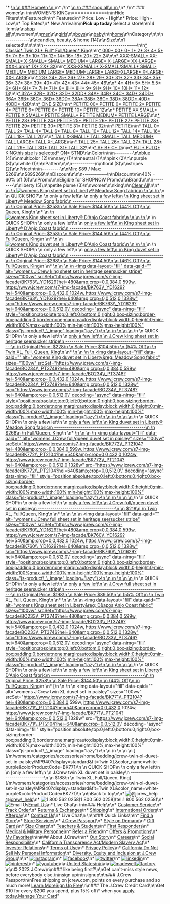 "*   [\n    \n    ### Home\n    \n    ](/)\n*   /\n*   [\n    \n    ### shop all\n    \n    ](/all)\n*   /\n*   ### women\n    \n\nWOMEN'S KING\n============\n\nHide Filters\n\nFeatured\n\n*   Featured\n*   Price: Low - High\n*   Price: High - Low\n*   Top Rated\n*   New Arrival\n\n**Pick up today** Select a store\n\n14 items\n\n[shop all](/all/?crawl=no)\n\nwomen\n\n[men](/all/mens?crawl=no)\n\n[girls](/all/girls?crawl=no)\n\n[boys](/all/boys?crawl=no)\n\n[baby](/all/baby?crawl=no)\n\n[home](/all/home?crawl=no)\n\nCategory\n\n\n------------\n\n[](/all/womens?sub-categories=womens-shopall-home&crawl=no&size=KING)candles, beauty, & home (14)\n\nSize\n\n1 selected[](/all/womens?crawl=no)\n\n\n\n\n----------------------------------------------\n\n[*   Classic](/all/womens?crawl=no&fit=Classic&size=KING)[*   Twin XL](/all/womens?crawl=no&fit=Twin%20XL&size=KING)[*   Full](/all/womens?crawl=no&fit=Full&size=KING)[*   Full/Queen](/all/womens?crawl=no&fit=Full%2FQueen&size=KING)[*   King](/all/womens?crawl=no&fit=King&size=KING)\n\n[*   000](/all/womens?crawl=no&size=000,KING)[*   00](/all/womens?crawl=no&size=00,KING)[*   0](/all/womens?crawl=no&size=0,KING)[*   1](/all/womens?crawl=no&size=1,KING)[*   2](/all/womens?crawl=no&size=2,KING)[*   3](/all/womens?crawl=no&size=3,KING)[*   4](/all/womens?crawl=no&size=4,KING)[*   5](/all/womens?crawl=no&size=5,KING)[*   6](/all/womens?crawl=no&size=6,KING)[*   7](/all/womens?crawl=no&size=7,KING)[*   8](/all/womens?crawl=no&size=8,KING)[*   9](/all/womens?crawl=no&size=9,KING)[*   10](/all/womens?crawl=no&size=10,KING)[*   11](/all/womens?crawl=no&size=11,KING)[*   12](/all/womens?crawl=no&size=12,KING)[*   14](/all/womens?crawl=no&size=14,KING)[*   16](/all/womens?crawl=no&size=16,KING)[*   18](/all/womens?crawl=no&size=18,KING)[*   20](/all/womens?crawl=no&size=20,KING)[*   22](/all/womens?crawl=no&size=22,KING)[*   24](/all/womens?crawl=no&size=24,KING)\n\n[*   XXX-SMALL](/all/womens?crawl=no&size=KING,XXX-SMALL)[*   XX-SMALL](/all/womens?crawl=no&size=KING,XX-SMALL)[*   X-SMALL](/all/womens?crawl=no&size=KING,X-SMALL)[*   SMALL](/all/womens?crawl=no&size=KING,SMALL)[*   MEDIUM](/all/womens?crawl=no&size=KING,MEDIUM)[*   LARGE](/all/womens?crawl=no&size=KING,LARGE)[*   X-LARGE](/all/womens?crawl=no&size=KING,X-LARGE)[*   XX-LARGE](/all/womens?crawl=no&size=KING,XX-LARGE)[*   XXX-Large](/all/womens?crawl=no&size=KING,XXXL)[*   1X](/all/womens?crawl=no&size=1X,KING)[*   2X](/all/womens?crawl=no&size=2X,KING)[*   3X](/all/womens?crawl=no&size=3X,KING)\n\n[*   XXS-XSMALL](/all/womens?crawl=no&size=KING,XXS-XSMALL)[*   X-SMALL/SMALL](/all/womens?crawl=no&size=KING,X-SMALL%2FSMALL)[*   SMALL-MEDIUM](/all/womens?crawl=no&size=KING,SMALL-MEDIUM)[*   MEDIUM LARGE](/all/womens?crawl=no&size=KING,MEDIUM%20LARGE)[*   MEDIUM-LARGE](/all/womens?crawl=no&size=KING,MEDIUM-LARGE)[*   LARGE-XLARGE](/all/womens?crawl=no&size=KING,LARGE-XLARGE)[*   X-LARGE-XX-LARGE](/all/womens?crawl=no&size=KING,X-LARGE-XX-LARGE)\n\n[*   23](/all/womens?crawl=no&size=23,KING)[*   24](/all/womens?crawl=no&size=24G,KING)[*   25](/all/womens?crawl=no&size=25,KING)[*   26](/all/womens?crawl=no&size=26,KING)[*   27](/all/womens?crawl=no&size=27,KING)[*   28](/all/womens?crawl=no&size=28,KING)[*   29](/all/womens?crawl=no&size=29,KING)[*   30](/all/womens?crawl=no&size=30,KING)[*   31](/all/womens?crawl=no&size=31,KING)[*   32](/all/womens?crawl=no&size=32,KING)[*   33](/all/womens?crawl=no&size=33,KING)[*   34](/all/womens?crawl=no&size=34,KING)[*   35](/all/womens?crawl=no&size=35,KING)[*   36](/all/womens?crawl=no&size=36,KING)[*   37](/all/womens?crawl=no&size=37,KING)[*   38](/all/womens?crawl=no&size=38,KING)[*   39](/all/womens?crawl=no&size=39,KING)[*   40](/all/womens?crawl=no&size=40,KING)[*   41](/all/womens?crawl=no&size=41,KING)[*   42](/all/womens?crawl=no&size=42,KING)[*   43](/all/womens?crawl=no&size=43,KING)[*   44](/all/womens?crawl=no&size=44,KING)[*   45](/all/womens?crawl=no&size=45,KING)[*   46](/all/womens?crawl=no&size=46,KING)\n\n[*   4](/all/womens?crawl=no&size=4%20MEDIUM,KING)[*   4H](/all/womens?crawl=no&size=4H%20MEDIUM,KING)[*   5](/all/womens?crawl=no&size=5%20MEDIUM,KING)[*   5H](/all/womens?crawl=no&size=5H%20MEDIUM,KING)[*   5.5](/all/womens?crawl=no&size=5.5,KING)[*   6](/all/womens?crawl=no&size=6%20MEDIUM,KING)[*   6H](/all/womens?crawl=no&size=6H,KING)[*   6H](/all/womens?crawl=no&size=6H%20MEDIUM,KING)[*   7](/all/womens?crawl=no&size=7%20MEDIUM,KING)[*   7H](/all/womens?crawl=no&size=7H%20MEDIUM,KING)[*   7H](/all/womens?crawl=no&size=7H,KING)[*   8](/all/womens?crawl=no&size=8%20MEDIUM,KING)[*   8H](/all/womens?crawl=no&size=8H%20MEDIUM,KING)[*   8H](/all/womens?crawl=no&size=8H,KING)[*   9](/all/womens?crawl=no&size=9%20MEDIUM,KING)[*   9H](/all/womens?crawl=no&size=9H%20MEDIUM,KING)[*   9H](/all/womens?crawl=no&size=9H,KING)[*   10](/all/womens?crawl=no&size=10%20MEDIUM,KING)[*   10H](/all/womens?crawl=no&size=10H%20MEDIUM,KING)[*   11](/all/womens?crawl=no&size=11%20MEDIUM,KING)[*   12](/all/womens?crawl=no&size=12%20MEDIUM,KING)[*   13](/all/womens?crawl=no&size=13,KING)\n\n[*   32A](/all/womens?crawl=no&size=32A,KING)[*   32B](/all/womens?crawl=no&size=32B,KING)[*   32C](/all/womens?crawl=no&size=32C,KING)[*   32D](/all/womens?crawl=no&size=32D,KING)[*   32DD](/all/womens?crawl=no&size=32DD,KING)[*   34A](/all/womens?crawl=no&size=34A,KING)[*   34B](/all/womens?crawl=no&size=34B,KING)[*   34C](/all/womens?crawl=no&size=34C,KING)[*   34D](/all/womens?crawl=no&size=34D,KING)[*   34DD](/all/womens?crawl=no&size=34DD,KING)[*   36A](/all/womens?crawl=no&size=36A,KING)[*   36B](/all/womens?crawl=no&size=36B,KING)[*   36C](/all/womens?crawl=no&size=36C,KING)[*   36D](/all/womens?crawl=no&size=36D,KING)[*   36DD](/all/womens?crawl=no&size=36DD,KING)[*   38A](/all/womens?crawl=no&size=38A,KING)[*   38B](/all/womens?crawl=no&size=38B,KING)[*   38C](/all/womens?crawl=no&size=38C,KING)[*   38D](/all/womens?crawl=no&size=38D,KING)[*   38DD](/all/womens?crawl=no&size=38DD,KING)[*   40D](/all/womens?crawl=no&size=40D,KING)[*   40DD](/all/womens?crawl=no&size=40DD,KING)[*   42D](/all/womens?crawl=no&size=42D,KING)\n\n[*   ONE SIZE](/all/womens?crawl=no&size=KING,ONE%20SIZE)\n\n[*   PETITE 00](/all/womens?crawl=no&size=KING,PETITE%2000)[*   PETITE 0](/all/womens?crawl=no&size=KING,PETITE%200)[*   PETITE 2](/all/womens?crawl=no&size=KING,PETITE%202)[*   PETITE 4](/all/womens?crawl=no&size=KING,PETITE%204)[*   PETITE 6](/all/womens?crawl=no&size=KING,PETITE%206)[*   PETITE 8](/all/womens?crawl=no&size=KING,PETITE%208)[*   PETITE 10](/all/womens?crawl=no&size=KING,PETITE%2010)[*   PETITE 12](/all/womens?crawl=no&size=KING,PETITE%2012)\n\n[*   PETITE XX SMALL](/all/womens?crawl=no&size=KING,PETITE%20XX%20SMALL)[*   PETITE X SMALL](/all/womens?crawl=no&size=KING,PETITE%20X%20SMALL)[*   PETITE SMALL](/all/womens?crawl=no&size=KING,PETITE%20SMALL)[*   PETITE MEDIUM](/all/womens?crawl=no&size=KING,PETITE%20MEDIUM)[*   PETITE LARGE](/all/womens?crawl=no&size=KING,PETITE%20LARGE)\n\n[*   PETITE 23](/all/womens?crawl=no&size=KING,PETITE%2023)[*   PETITE 24](/all/womens?crawl=no&size=KING,PETITE%2024)[*   PETITE 25](/all/womens?crawl=no&size=KING,PETITE%2025)[*   PETITE 26](/all/womens?crawl=no&size=KING,PETITE%2026)[*   PETITE 27](/all/womens?crawl=no&size=KING,PETITE%2027)[*   PETITE 28](/all/womens?crawl=no&size=KING,PETITE%2028)[*   PETITE 29](/all/womens?crawl=no&size=KING,PETITE%2029)[*   PETITE 30](/all/womens?crawl=no&size=KING,PETITE%2030)[*   PETITE 31](/all/womens?crawl=no&size=KING,PETITE%2031)[*   PETITE 32](/all/womens?crawl=no&size=KING,PETITE%2032)\n\n[*   PETITE](/all/womens?crawl=no&size=KING,PETITE)\n\n[*   TALL 0](/all/womens?crawl=no&size=KING,TALL%20SIZE%200)[*   TALL 2](/all/womens?crawl=no&size=KING,TALL%202)[*   TALL 4](/all/womens?crawl=no&size=KING,TALL%204)[*   TALL 6](/all/womens?crawl=no&size=KING,TALL%206)[*   TALL 8](/all/womens?crawl=no&size=KING,TALL%208)[*   TALL 10](/all/womens?crawl=no&size=KING,TALL%2010)[*   TALL 12](/all/womens?crawl=no&size=KING,TALL%2012)[*   TALL 14](/all/womens?crawl=no&size=KING,TALL%2014)[*   TALL 16](/all/womens?crawl=no&size=KING,TALL%2016)[*   TALL 18](/all/womens?crawl=no&size=KING,TALL%2018)[*   TALL 20](/all/womens?crawl=no&size=KING,TALL%2020)\n\n[*   TALL X-SMALL](/all/womens?crawl=no&size=KING,TALL%20X-SMALL)[*   TALL SMALL](/all/womens?crawl=no&size=KING,TALL%20SMALL)[*   TALL MEDIUM](/all/womens?crawl=no&size=KING,TALL%20MEDIUM)[*   TALL LARGE](/all/womens?crawl=no&size=KING,TALL%20LARGE)[*   TALL X-LARGE](/all/womens?crawl=no&size=KING,TALL%20X-LARGE)\n\n[*   TALL 25](/all/womens?crawl=no&size=KING,TALL%2025)[*   TALL 26](/all/womens?crawl=no&size=KING,TALL%2026)[*   TALL 27](/all/womens?crawl=no&size=KING,TALL%2027)[*   TALL 28](/all/womens?crawl=no&size=KING,TALL%2028)[*   TALL 29](/all/womens?crawl=no&size=KING,TALL%2029)[*   TALL 30](/all/womens?crawl=no&size=KING,TALL%2030)[*   TALL 31](/all/womens?crawl=no&size=KING,TALL%2031)[*   TALL 32](/all/womens?crawl=no&size=KING,TALL%2032)\n\n[*   A](/all/womens?crawl=no&size=A,KING)[*   B](/all/womens?crawl=no&size=B,KING)[*   C](/all/womens?crawl=no&size=C,KING)[*   D](/all/womens?crawl=no&size=D,KING)\n\n[*   FUL](/all/womens?crawl=no&size=FUL,KING)[*   FULQ](/all/womens?crawl=no&size=FULQ,KING)[*   KINGthis size is selected](/all/womens?crawl=no)[*   QN](/all/womens?crawl=no&size=KING,QN)[*   STND](/all/womens?crawl=no&size=KING,STND)\n\nColor\n\n\n---------\n\n[](/all/womens?crawl=no&l_color=root-blue&size=KING)blue (4)\n\n[](/all/womens?crawl=no&l_color=root-multicolor&size=KING)multicolor (2)\n\n[](/all/womens?crawl=no&l_color=root-navy&size=KING)navy (1)\n\n[](/all/womens?crawl=no&l_color=root-neutral&size=KING)neutral (1)\n\n[](/all/womens?crawl=no&l_color=root-pink&size=KING)pink (2)\n\n[](/all/womens?crawl=no&l_color=root-purple&size=KING)purple (3)\n\n[](/all/womens?crawl=no&l_color=root-white&size=KING)white (1)\n\nPattern\n\n\n-----------\n\n[](/all/womens?crawl=no&l_pattern=root-floral&size=KING)floral (8)\n\n[](/all/womens?crawl=no&l_pattern=root-stripes&size=KING)stripes (2)\n\nPrice\n\n\n---------\n\nMin: $89 / Max: $269\n\n$89$269\n\nDiscount\n\n\n------------\n\nDiscount\n\n[](/all/womens?crawl=no&discount=40to60Off&size=KING)40% - 60% off (6)\n\nPromo\n\n[](/all/womens?crawl=no&pmid=msg-30-off-full-price%2Cmsg-pam-promo%2Cmsg-30-off-sale~SHOPNOW&size=KING)Eligible for SHOPNOW Promo\n\nBrand\n\n\n---------\n\n[](/all/womens?brand=LIBERTY&crawl=no&size=KING)liberty (5)\n\n[](/all/womens?brand=PETITE%20PLUME&crawl=no&size=KING)petite plume (3)\n\nwomen[](/all/?crawl=no)\n\nking[](/all/womens?crawl=no)\n\n[Clear All](/all/?crawl=no)\n\n*   [\n    \n    ![womens King sheet set in Liberty&reg; Meadow Song fabric](https://www.jcrew.com/s7-img-facade/BO232_PT3748?hei=640&crop=0,0,512,0)\n    \n    \n    \n    ](/m/womens/categories/accessories/home/bedding/king-sheet-set-in-libertyreg-meadow-song-fabric/MP004?display=standard&fit=King&color_name=pink&colorProductCode=BO232)\n    \n    QUICK SHOP\n    \n    only a few left\n    \n    [only a few left\n    \n    King sheet set in Liberty® Meadow Song fabric\n    ---------------------------------------------\n    \n    Original Price: $258\n    \n    Sale Price: $144.50\n    \n    (44% Off)\n    \n    Queen, King](/m/womens/categories/accessories/home/bedding/king-sheet-set-in-libertyreg-meadow-song-fabric/MP004?display=standard&fit=King&color_name=pink&colorProductCode=BO232)\n    \n*   [\n    \n    ![womens King sheet set in Liberty&reg; D&apos;Anjo Coast fabric](https://www.jcrew.com/s7-img-facade/BO213_PT3245?hei=640&crop=0,0,512,0)\n    \n    \n    \n    ](/m/womens/categories/accessories/home/bedding/king-sheet-set-in-libertyreg-daposanjo-coast-fabric/MP001?display=standard&fit=King&color_name=blue&colorProductCode=BO213)\n    \n    QUICK SHOP\n    \n    only a few left\n    \n    [only a few left\n    \n    King sheet set in Liberty® D'Anjo Coast fabric\n    ----------------------------------------------\n    \n    Original Price: $258\n    \n    Sale Price: $144.50\n    \n    (44% Off)\n    \n    Full/Queen, King](/m/womens/categories/accessories/home/bedding/king-sheet-set-in-libertyreg-daposanjo-coast-fabric/MP001?display=standard&fit=King&color_name=blue&colorProductCode=BO213)\n    \n*   [\n    \n    ![womens King duvet set in Liberty&reg; D&apos;Anjo Coast fabric](https://www.jcrew.com/s7-img-facade/BO215_PT3245?hei=640&crop=0,0,512,0)\n    \n    \n    \n    ](/m/womens/categories/accessories/home/bedding/king-duvet-set-in-libertyreg-daposanjo-coast-fabric/MP553?display=standard&fit=King&color_name=blue&colorProductCode=BO215)\n    \n    QUICK SHOP\n    \n    only a few left\n    \n    [only a few left\n    \n    King duvet set in Liberty® D'Anjo Coast fabric\n    ----------------------------------------------\n    \n    Original Price: $268\n    \n    Sale Price: $144.50\n    \n    (46% Off)\n    \n    Full/Queen, King](/m/womens/categories/accessories/home/bedding/king-duvet-set-in-libertyreg-daposanjo-coast-fabric/MP553?display=standard&fit=King&color_name=blue&colorProductCode=BO215)\n    \n*   [\n    \n    ![womens J.Crew king sheet set in heritage seersucker stripe](data:image/gif;base64,R0lGODlhAQABAIAAAAAAAP///yH5BAEAAAAALAAAAAABAAEAAAIBRAA7)\n    \n    <img data-layout=\"fill\" data-qaid=\"\" alt=\"womens J.Crew king sheet set in heritage seersucker stripe\" sizes=\"100vw\" srcSet=\"https://www.jcrew.com/s7-img-facade/BK763\\_YD1629?hei=480&amp;crop=0,0,384,0 599w, https://www.jcrew.com/s7-img-facade/BK763\\_YD1629?hei=540&amp;crop=0,0,432,0 1024w, https://www.jcrew.com/s7-img-facade/BK763\\_YD1629?hei=640&amp;crop=0,0,512,0 1328w\" src=\"https://www.jcrew.com/s7-img-facade/BK763\\_YD1629?hei=640&amp;crop=0,0,512,0\" decoding=\"async\" data-nimg=\"fill\" style=\"position:absolute;top:0;left:0;bottom:0;right:0;box-sizing:border-box;padding:0;border:none;margin:auto;display:block;width:0;height:0;min-width:100%;max-width:100%;min-height:100%;max-height:100%\" class=\"js-product\\_\\_image\" loading=\"lazy\"/>\n    \n    \n    \n    \n    \n    ](/m/womens/categories/accessories/home/bedding/jcrew-king-sheet-set-in-heritage-seersucker-stripe/MP605?display=standard&fit=King&color_name=pale-seascape&colorProductCode=BK763)\n    \n    QUICK SHOP\n    \n    only a few left\n    \n    [only a few left\n    \n    J.Crew king sheet set in heritage seersucker stripe\n    ---------------------------------------------------\n    \n    Original Price: $228\n    \n    Sale Price: $104.50\n    \n    (54% Off)\n    \n    Twin XL, Full, Queen, King](/m/womens/categories/accessories/home/bedding/jcrew-king-sheet-set-in-heritage-seersucker-stripe/MP605?display=standard&fit=King&color_name=pale-seascape&colorProductCode=BK763)\n    \n*   [\n    \n    ![womens King duvet set in Liberty&reg; Meadow Song fabric](data:image/gif;base64,R0lGODlhAQABAIAAAAAAAP///yH5BAEAAAAALAAAAAABAAEAAAIBRAA7)\n    \n    <img data-layout=\"fill\" data-qaid=\"\" alt=\"womens King duvet set in Liberty&amp;reg; Meadow Song fabric\" sizes=\"100vw\" srcSet=\"https://www.jcrew.com/s7-img-facade/BO234\\_PT3748?hei=480&amp;crop=0,0,384,0 599w, https://www.jcrew.com/s7-img-facade/BO234\\_PT3748?hei=540&amp;crop=0,0,432,0 1024w, https://www.jcrew.com/s7-img-facade/BO234\\_PT3748?hei=640&amp;crop=0,0,512,0 1328w\" src=\"https://www.jcrew.com/s7-img-facade/BO234\\_PT3748?hei=640&amp;crop=0,0,512,0\" decoding=\"async\" data-nimg=\"fill\" style=\"position:absolute;top:0;left:0;bottom:0;right:0;box-sizing:border-box;padding:0;border:none;margin:auto;display:block;width:0;height:0;min-width:100%;max-width:100%;min-height:100%;max-height:100%\" class=\"js-product\\_\\_image\" loading=\"lazy\"/>\n    \n    \n    \n    \n    \n    ](/m/womens/categories/accessories/home/bedding/king-duvet-set-in-libertyreg-meadow-song-fabric/MP554?display=standard&fit=King&color_name=pink&colorProductCode=BO234)\n    \n    QUICK SHOP\n    \n    only a few left\n    \n    [only a few left\n    \n    King duvet set in Liberty® Meadow Song fabric\n    ---------------------------------------------\n    \n    $268\n    \n    Full/Queen, King](/m/womens/categories/accessories/home/bedding/king-duvet-set-in-libertyreg-meadow-song-fabric/MP554?display=standard&fit=King&color_name=pink&colorProductCode=BO234)\n    \n*   [\n    \n    ![womens J.Crew full/queen duvet set in paisley](data:image/gif;base64,R0lGODlhAQABAIAAAAAAAP///yH5BAEAAAAALAAAAAABAAEAAAIBRAA7)\n    \n    <img data-layout=\"fill\" data-qaid=\"\" alt=\"womens J.Crew full/queen duvet set in paisley\" sizes=\"100vw\" srcSet=\"https://www.jcrew.com/s7-img-facade/BK772\\_PT2104?hei=480&amp;crop=0,0,384,0 599w, https://www.jcrew.com/s7-img-facade/BK772\\_PT2104?hei=540&amp;crop=0,0,432,0 1024w, https://www.jcrew.com/s7-img-facade/BK772\\_PT2104?hei=640&amp;crop=0,0,512,0 1328w\" src=\"https://www.jcrew.com/s7-img-facade/BK772\\_PT2104?hei=640&amp;crop=0,0,512,0\" decoding=\"async\" data-nimg=\"fill\" style=\"position:absolute;top:0;left:0;bottom:0;right:0;box-sizing:border-box;padding:0;border:none;margin:auto;display:block;width:0;height:0;min-width:100%;max-width:100%;min-height:100%;max-height:100%\" class=\"js-product\\_\\_image\" loading=\"lazy\"/>\n    \n    \n    \n    \n    \n    ](/m/womens/categories/accessories/home/bedding/jcrew-fullqueen-duvet-set-in-paisley/MP940?display=standard&fit=Full/Queen&color_name=white-purple&colorProductCode=BK772)\n    \n    QUICK SHOP\n    \n    only a few left\n    \n    [only a few left\n    \n    J.Crew full/queen duvet set in paisley\n    --------------------------------------\n    \n    $218\n    \n    Twin XL, Full/Queen, King](/m/womens/categories/accessories/home/bedding/jcrew-fullqueen-duvet-set-in-paisley/MP940?display=standard&fit=Full/Queen&color_name=white-purple&colorProductCode=BK772)\n    \n*   [\n    \n    ![womens J.Crew full sheet set in heritage seersucker stripe](data:image/gif;base64,R0lGODlhAQABAIAAAAAAAP///yH5BAEAAAAALAAAAAABAAEAAAIBRAA7)\n    \n    <img data-layout=\"fill\" data-qaid=\"\" alt=\"womens J.Crew full sheet set in heritage seersucker stripe\" sizes=\"100vw\" srcSet=\"https://www.jcrew.com/s7-img-facade/BK760\\_YD1629?hei=480&amp;crop=0,0,384,0 599w, https://www.jcrew.com/s7-img-facade/BK760\\_YD1629?hei=540&amp;crop=0,0,432,0 1024w, https://www.jcrew.com/s7-img-facade/BK760\\_YD1629?hei=640&amp;crop=0,0,512,0 1328w\" src=\"https://www.jcrew.com/s7-img-facade/BK760\\_YD1629?hei=640&amp;crop=0,0,512,0\" decoding=\"async\" data-nimg=\"fill\" style=\"position:absolute;top:0;left:0;bottom:0;right:0;box-sizing:border-box;padding:0;border:none;margin:auto;display:block;width:0;height:0;min-width:100%;max-width:100%;min-height:100%;max-height:100%\" class=\"js-product\\_\\_image\" loading=\"lazy\"/>\n    \n    \n    \n    \n    \n    ](/m/womens/categories/accessories/home/bedding/jcrew-full-sheet-set-in-heritage-seersucker-stripe/MP605?display=standard&fit=Full&color_name=pale-seascape&colorProductCode=BK760)\n    \n    QUICK SHOP\n    \n    only a few left\n    \n    [only a few left\n    \n    J.Crew full sheet set in heritage seersucker stripe\n    ---------------------------------------------------\n    \n    Original Price: $198\n    \n    Sale Price: $89.50\n    \n    (55% Off)\n    \n    Twin XL, Full, Queen, King](/m/womens/categories/accessories/home/bedding/jcrew-full-sheet-set-in-heritage-seersucker-stripe/MP605?display=standard&fit=Full&color_name=pale-seascape&colorProductCode=BK760)\n    \n*   [\n    \n    ![womens King sheet set in Liberty&reg; D&apos;Anjo Coast fabric](data:image/gif;base64,R0lGODlhAQABAIAAAAAAAP///yH5BAEAAAAALAAAAAABAAEAAAIBRAA7)\n    \n    <img data-layout=\"fill\" data-qaid=\"\" alt=\"womens King sheet set in Liberty&amp;reg; D&amp;apos;Anjo Coast fabric\" sizes=\"100vw\" srcSet=\"https://www.jcrew.com/s7-img-facade/BO233\\_PT3746?hei=480&amp;crop=0,0,384,0 599w, https://www.jcrew.com/s7-img-facade/BO233\\_PT3746?hei=540&amp;crop=0,0,432,0 1024w, https://www.jcrew.com/s7-img-facade/BO233\\_PT3746?hei=640&amp;crop=0,0,512,0 1328w\" src=\"https://www.jcrew.com/s7-img-facade/BO233\\_PT3746?hei=640&amp;crop=0,0,512,0\" decoding=\"async\" data-nimg=\"fill\" style=\"position:absolute;top:0;left:0;bottom:0;right:0;box-sizing:border-box;padding:0;border:none;margin:auto;display:block;width:0;height:0;min-width:100%;max-width:100%;min-height:100%;max-height:100%\" class=\"js-product\\_\\_image\" loading=\"lazy\"/>\n    \n    \n    \n    \n    \n    ](/m/womens/categories/accessories/home/bedding/king-sheet-set-in-libertyreg-daposanjo-coast-fabric/MP003?display=standard&fit=King&color_name=resort-pink&colorProductCode=BO233)\n    \n    QUICK SHOP\n    \n    only a few left\n    \n    [only a few left\n    \n    King sheet set in Liberty® D'Anjo Coast fabric\n    ----------------------------------------------\n    \n    Original Price: $258\n    \n    Sale Price: $144.50\n    \n    (44% Off)\n    \n    Full/Queen, King](/m/womens/categories/accessories/home/bedding/king-sheet-set-in-libertyreg-daposanjo-coast-fabric/MP003?display=standard&fit=King&color_name=resort-pink&colorProductCode=BO233)\n    \n*   [\n    \n    ![womens J.Crew twin XL duvet set in paisley](data:image/gif;base64,R0lGODlhAQABAIAAAAAAAP///yH5BAEAAAAALAAAAAABAAEAAAIBRAA7)\n    \n    <img data-layout=\"fill\" data-qaid=\"\" alt=\"womens J.Crew twin XL duvet set in paisley\" sizes=\"100vw\" srcSet=\"https://www.jcrew.com/s7-img-facade/BK771\\_PT2104?hei=480&amp;crop=0,0,384,0 599w, https://www.jcrew.com/s7-img-facade/BK771\\_PT2104?hei=540&amp;crop=0,0,432,0 1024w, https://www.jcrew.com/s7-img-facade/BK771\\_PT2104?hei=640&amp;crop=0,0,512,0 1328w\" src=\"https://www.jcrew.com/s7-img-facade/BK771\\_PT2104?hei=640&amp;crop=0,0,512,0\" decoding=\"async\" data-nimg=\"fill\" style=\"position:absolute;top:0;left:0;bottom:0;right:0;box-sizing:border-box;padding:0;border:none;margin:auto;display:block;width:0;height:0;min-width:100%;max-width:100%;min-height:100%;max-height:100%\" class=\"js-product\\_\\_image\" loading=\"lazy\"/>\n    \n    \n    \n    \n    \n    ](/m/womens/categories/accessories/home/bedding/jcrew-twin-xl-duvet-set-in-paisley/MP940?display=standard&fit=Twin XL&color_name=white-purple&colorProductCode=BK771)\n    \n    QUICK SHOP\n    \n    only a few left\n    \n    [only a few left\n    \n    J.Crew twin XL duvet set in paisley\n    -----------------------------------\n    \n    $188\n    \n    Twin XL, Full/Queen, King](/m/womens/categories/accessories/home/bedding/jcrew-twin-xl-duvet-set-in-paisley/MP940?display=standard&fit=Twin XL&color_name=white-purple&colorProductCode=BK771)\n    \n\nBack to top\n\n*   ![@jcrew_help](/next-static/images/sidecar-modules/footer/twitter-2.svg)[@jcrew\\_help](https://twitter.com/jcrew_help)\n*   ![1 800 562 0258](/next-static/images/sidecar-modules/footer/phone-2.svg)[1 800 562 0258](tel:1 800 562 0258)\n*   ![Email Us](/next-static/images/sidecar-modules/footer/email.svg)[Email Us](mailto:help@jcrew.com)\n*   Live Chat\n    \n\n### Help\n\n*   [Customer Service](/help/customer-service)\n*   [Track Order](/help/order-status)\n*   [Returns & Exchanges](/help/returns-exchanges)\n*   [Shipping](/help/shipping-handling)\n*   [International Orders](/help/international-orders)\n*   [Afterpay](/afterpay-faq)\n*   [Contact Us](/help/contact-us)\n*   Live Chat\n    \n\n### Quick Links\n\n*   [Find a Store](https://stores.jcrew.com/search)\n*   [Store Services](/s/store-services)\n*   [J.Crew Passport](/s/rewards)\n*   [Style on Demand](/s/style-on-demand)\n*   [Gift Cards](/help/gift-card)\n*   [Size Charts](/r/size-charts)\n*   [Teachers & Students](/s/teacher-student-discount)\n*   [First Responders](/s/military-medical-first-responder-discount)\n*   [Medical & Military Personnel](/s/military-medical-first-responder-discount)\n*   [Refer a Friend](/share)\n*   [Offers & Promotions](/best-deals)\n*   [My Favorites](/favorites)\n\n### About J.Crew\n\n*   [Our Story](/s/aboutus)\n*   [Careers](https://jobs.jcrew.com)\n*   [Social Responsibility](/s/corporate-responsibility)\n*   [California Transparency Act/Modern Slavery Act](/s/CSR-california-transparency-act)\n*   [Investor Relations](https://investors.jcrew.com)\n*   [Terms of Use](/help/terms-of-use)\n*   [Privacy Policy](/help/privacy-policy)\n*   [California Do Not Sell My Personal Information](https://jcrew.clarip.com/dsr/create?brand=jcrew&type=3)\n*   [Diversity, Equity and Inclusion at J.Crew Group](/s/diversity-equity-inclusion)\n\n*   [![instagram](/next-static/images/sidecar-modules/footer/instagram-2.svg)](http://instagram.com/jcrew)\n*   [![facebook](/next-static/images/sidecar-modules/footer/facebook-2.svg)](https://www.facebook.com/jcrew)\n*   [![twitter](/next-static/images/sidecar-modules/footer/twitter-2.svg)](https://twitter.com/jcrew)\n*   [![linkedin](/next-static/images/sidecar-modules/footer/linkedin.svg)](https://www.linkedin.com/company/j-crew)\n*   [![pinterest](/next-static/images/sidecar-modules/footer/pinterest-2.svg)](http://pinterest.com/jcrew/)\n*   [![youtube](/next-static/images/sidecar-modules/footer/youtube-2.svg)](http://www.youtube.com/user/jcrewinsider)\n\n[United States\n\n](/r/context-chooser)\n\n[![madewell](/next-static/images/sidecar-modules/footer/madewell.svg)](https://www.madewell.com)[![factory](/next-static/images/sidecar-modules/navigation/jcrew-factory-logo-black.svg)](https://factory.jcrew.com)\n\n© 2023 J.Crew\n\n### like being first?\n\nGet can't-miss style news, before everybody else.\n\nsign up\n\nsignup\n\n### J.Crew Passport\n\nFree shipping on jcrew.com, points on every purchase and so much more! [Learn More](/s/rewards)[Sign Up Free](/?register=true)\n\n### The J.Crew Credit Card\n\nGet $10 for every $200 you spend, plus 15% off\\* when you [apply today.](/s/credit-card)[Manage Your Card](https://d.comenity.net/jcrew/)"
